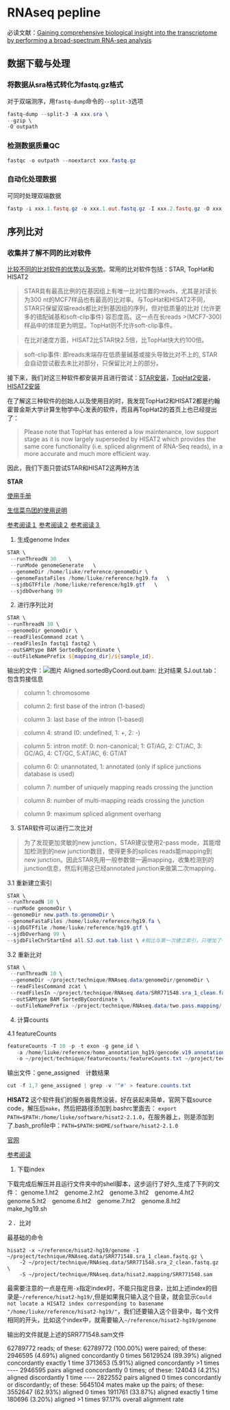 # RNAseq pepline
必读文献：[Gaining comprehensive biological insight into the transcriptome by performing a broad-spectrum RNA-seq analysis](https://www.nature.com/articles/s41467-017-00050-4)

## 数据下载与处理
### 将数据从sra格式转化为fastq.gz格式
对于双端测序，用`fastq-dump`命令的`--split-3`选项
```powershell
fastq-dump --split-3 -A xxx.sra \
--gzip \
-O outpath 
```
  
### 检测数据质量QC
```powershell
fastqc -o outpath --noextarct xxx.fastq.gz
```

### 自动化处理数据
可同时处理双端数据
```powershell
fastp -i xxx.1.fastq.gz -o xxx.1.out.fastq.gz -I xxx.2.fastq.gz -O xxx.2.out.fastq.gz
```

## 序列比对

### 收集并了解不同的比对软件
[比较不同的比对软件的优势以及劣势](https://blog.csdn.net/qazplm12_3/article/details/76700045)。常用的比对软件包括：STAR, TopHat和HISAT2
>STAR具有最高比例的在基因组上有唯一比对位置的reads，尤其是对读长为300 nt的MCF7样品也有最高的比对率。与TopHat和HISAT2不同，STAR只保留双端reads都比对到基因组的序列，但对低质量的比对 (允许更多的错配碱基和soft-clip事件) 容忍度高。这一点在长reads >(MCF7-300)样品中的体现更为明显。TopHat则不允许soft-clip事件。

>在比对速度方面，HISAT2比STAR快2.5倍，比TopHat快大约100倍。

>soft-clip事件: 即reads末端存在低质量碱基或接头导致比对不上的, STAR会自动尝试截去未比对部分，只保留比对上的部分。

接下来，我们对这三种软件都安装并且进行尝试：[STAR安装](https://github.com/alexdobin/STAR)，[TopHat2安装](http://ccb.jhu.edu/software/tophat/index.shtml)，[HISAT2安装](https://ccb.jhu.edu/software/hisat2/index.shtml)

在了解这三种软件的创始人以及使用目的时，我发现TopHat2和HISAT2都是约翰霍普金斯大学计算生物学中心发表的软件，而且再TopHat2的首页上也已经提出了：
>Please note that TopHat has entered a low maintenance, low support stage as it is now largely superseded by HISAT2 which provides the same core functionality (i.e. spliced alignment of RNA-Seq reads), in a more accurate and much more efficient way.

因此，我们下面只尝试STAR和HISAT2这两种方法

**STAR**

[使用手册](https://github.com/alexdobin/STAR/blob/master/doc/STARmanual.pdf)

[生信菜鸟团的使用说明](http://www.bio-info-trainee.com/727.html)

[参考阅读１](https://www.jianshu.com/p/eca16bf2824e)
[参考阅读２](http://www.bioinfo-scrounger.com/archives/288)
[参考阅读３](http://starsyi.github.io/2016/05/24/SAM%E6%96%87%E4%BB%B6%E6%A0%BC%E5%BC%8F%E8%AF%B4%E6%98%8E/)

1. 生成genome Index

```powershell
STAR \
 --runThreadN 30	\
 --runMode genomeGenerate	\
 --genomeDir /home/liuke/reference/genomeDir \
 --genomeFastaFiles /home/liuke/reference/hg19.fa	\
 --sjdbGTFfile /home/liuke/reference/hg19.gtf	\
 --sjdbOverhang 99
```

2. 进行序列比对

```powershell
STAR \
--runThreadN 30 \
--genomeDir genomeDir \
--readFilesCommand zcat \
--readFilesIn fastq1 fastq2 \
--outSAMtype BAM SortedByCoordinate \
--outFileNamePrefix ${mapping_dir}/${sample_id}. 
```
输出的文件：![图片](http://imglf5.nosdn0.126.net/img/SWliemNmRGVaVmtnZE1GNnkzREpEV2tmWmkxS0NuZkFvcDVUT2pxMEROamEwNWMwdVNSL0hBPT0.png?imageView&thumbnail=1680x0&quality=96&stripmeta=0)
Aligned.sortedByCoord.out.bam: 比对结果
SJ.out.tab：包含剪接信息

>column 1: chromosome

>column 2: first base of the intron (1-based)

>column 3: last base of the intron (1-based)

>column 4: strand (0: undefined, 1: +, 2: -)

>column 5: intron motif: 0: non-canonical; 1: GT/AG, 2: CT/AC, 3: GC/AG, 4: CT/GC, 5:AT/AC, 6: GT/AT

>column 6: 0: unannotated, 1: annotated (only if splice junctions database is used)

>column 7: number of uniquely mapping reads crossing the junction

>column 8: number of multi-mapping reads crossing the junction

>column 9: maximum spliced alignment overhang


3. STAR软件可以进行二次比对

>为了发现更加灵敏的new junction，STAR建议使用2-pass mode，其能增加检测到的new junction数目，使得更多的splices reads能mapping到new junction。因此STAR先用一般参数做一遍mapping，收集检测到的junction信息，然后利用这已经annotated junction来做第二次mapping．

3.1 重新建立索引

```powershell
STAR \
--runThreadN 10 \
--runMode genomeDir \
--genomeDir new.path.to.genomeDir \
--genomeFastaFiles /home/liuke/reference/hg19.fa \
--sjdbGTFfile /home/liuke/reference/hg19.gtf \
--sjdbOverhang 99 \
--sjdbFileChrStartEnd all.SJ.out.tab.list \ #相比与第一次建立索引，只增加了一个命令选项，就是把SJ.out.tab文件加入到建立索引中
```

3.2 重新比对

```powershell
STAR \
 --runThreadN 10 \
 --genomeDir ~/project/technique/RNAseq.data/genomeDir/genomeDir \
 --readFilesCommand zcat \
 --readFilesIn ~/project/technique/RNAseq.data/SRR771548.sra_1_clean.fastq.gz ~/project/technique/RNAseq.data/SRR771548.sra_2_clean.fastq.gz \
 --outSAMtype BAM SortedByCoordinate \
 --outFileNamePrefix ~/project/technique/RNAseq.data/two.pass.mapping/
 ```
 
 4. 计算counts
 
 4.1 featureCounts
 ```powershell
featureCounts -T 10 -p -t exon -g gene_id \
	-a /home/liuke/reference/homo_annotation_hg19/gencode.v19.annotation.gtf \
	-o ~/project/technique/featurecounts/featureCounts.txt ~/project/technique/RNAseq.data/two.pass.mapping/Aligned.sortedByCoord.out.bam

```
 输出文件：gene_assigned　计数结果
 
 ```powershell
cut -f 1,7 gene_assigned | grep -v '^#' > feature.counts.txt
 ```
 
**HISAT2**
这个软件我们的服务器竟然没装，好在装起来简单，官网下载source code，解压后`make`，然后把路径添加到.bashrc里面去：
`export PATH=$PATH:/home/liuke/software/hisat2-2.1.0`，在服务器上，则是添加到了.bash_profile中：`PATH=$PATH:$HOME/software/hisat2-2.1.0`

[官网](https://ccb.jhu.edu/software/hisat2/manual.shtml#building-from-source)

[参考阅读](https://www.jianshu.com/p/681e02e7f9af)

1. 下载index

下载完成后解压并且运行文件夹中的shell脚本，这步运行了好久,生成了下列的文件：
genome.1.ht2　genome.2.ht2　genome.3.ht2　genome.4.ht2　genome.5.ht2　genome.6.ht2　genome.7.ht2　genome.8.ht2　make_hg19.sh

２．比对

最基础的命令
```
hisat2 -x ~/reference/hisat2-hg19/genome -1 ~/project/technique/RNAseq.data/SRR771548.sra_1_clean.fastq.gz \
	-2 ~/project/technique/RNAseq.data/SRR771548.sra_2_clean.fastq.gz \
	-S ~/project/technique/RNAseq.data/hisat2.mapping/SRR771548.sam
```
最需要注意的一点是在用`-x`指定index时，不能只指定目录，比如上述index的目录是`~/reference/hisat2-hg19/`,但是如果我只输入这个目录，就会显示`Could not locate a HISAT2 index corresponding to basename "/home/liuke/reference/hisat2-hg19/"`，我们还要输入这个目录中，每个文件相同的开头，比如这个index中，就需要输入`~/reference/hisat2-hg19/genome`
 
输出的文件就是上述的SRR771548.sam文件

62789772 reads; of these:
  62789772 (100.00%) were paired; of these:
    2946595 (4.69%) aligned concordantly 0 times
    56129524 (89.39%) aligned concordantly exactly 1 time
    3713653 (5.91%) aligned concordantly >1 times
    ----
    2946595 pairs aligned concordantly 0 times; of these:
      124043 (4.21%) aligned discordantly 1 time
    ----
    2822552 pairs aligned 0 times concordantly or discordantly; of these:
      5645104 mates make up the pairs; of these:
        3552647 (62.93%) aligned 0 times
        1911761 (33.87%) aligned exactly 1 time
        180696 (3.20%) aligned >1 times
97.17% overall alignment rate





















